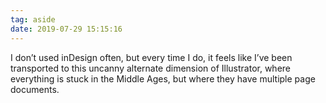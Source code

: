 ```yaml
---
tag: aside
date: 2019-07-29 15:15:16
---
```

I don’t used inDesign often, but every time I do, it feels like I’ve been transported to this uncanny alternate dimension of Illustrator, where everything is stuck in the Middle Ages, but where they have multiple page documents. 